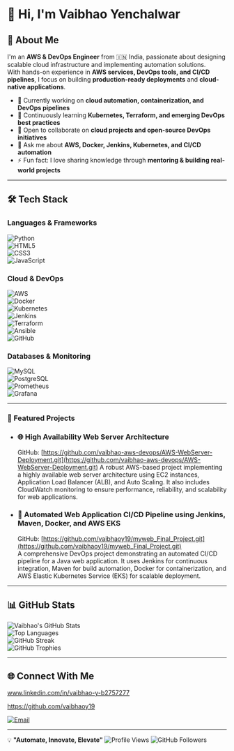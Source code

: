 # 👋 Hi, I'm Vaibhao Yenchalwar  

## 🚀 About Me  
I'm an **AWS & DevOps Engineer** from 🇮🇳 India, passionate about designing scalable cloud infrastructure and implementing automation solutions.  
With hands-on experience in **AWS services, DevOps tools, and CI/CD pipelines**, I focus on building **production-ready deployments** and **cloud-native applications**.  

- 🔭 Currently working on **cloud automation, containerization, and DevOps pipelines**  
- 🌱 Continuously learning **Kubernetes, Terraform, and emerging DevOps best practices**  
- 👯 Open to collaborate on **cloud projects and open-source DevOps initiatives**  
- 💬 Ask me about **AWS, Docker, Jenkins, Kubernetes, and CI/CD automation**  
- ⚡ Fun fact: I love sharing knowledge through **mentoring & building real-world projects**

---

## 🛠️ Tech Stack  

### **Languages & Frameworks**  
![Python](https://img.shields.io/badge/Python-3776AB?style=for-the-badge&logo=python&logoColor=white)  
![HTML5](https://img.shields.io/badge/HTML5-E34F26?style=for-the-badge&logo=html5&logoColor=white)  
![CSS3](https://img.shields.io/badge/CSS3-1572B6?style=for-the-badge&logo=css3&logoColor=white)  
![JavaScript](https://img.shields.io/badge/JavaScript-F7DF1E?style=for-the-badge&logo=javascript&logoColor=black)  

### **Cloud & DevOps**  
![AWS](https://img.shields.io/badge/AWS-232F3E?style=for-the-badge&logo=amazon-aws&logoColor=white)  
![Docker](https://img.shields.io/badge/Docker-2496ED?style=for-the-badge&logo=docker&logoColor=white)  
![Kubernetes](https://img.shields.io/badge/Kubernetes-326CE5?style=for-the-badge&logo=kubernetes&logoColor=white)  
![Jenkins](https://img.shields.io/badge/Jenkins-D24939?style=for-the-badge&logo=jenkins&logoColor=white)  
![Terraform](https://img.shields.io/badge/Terraform-7B42BC?style=for-the-badge&logo=terraform&logoColor=white)  
![Ansible](https://img.shields.io/badge/Ansible-EE0000?style=for-the-badge&logo=ansible&logoColor=white)  
![GitHub](https://img.shields.io/badge/GitHub-181717?style=for-the-badge&logo=github&logoColor=white)  

### **Databases & Monitoring**  
![MySQL](https://img.shields.io/badge/MySQL-4479A1?style=for-the-badge&logo=mysql&logoColor=white)  
![PostgreSQL](https://img.shields.io/badge/PostgreSQL-316192?style=for-the-badge&logo=postgresql&logoColor=white)  
![Prometheus](https://img.shields.io/badge/Prometheus-E6522C?style=for-the-badge&logo=prometheus&logoColor=white)  
![Grafana](https://img.shields.io/badge/Grafana-F46800?style=for-the-badge&logo=grafana&logoColor=white)  

---
### 🚀 Featured Projects

- ### 🌐 **High Availability Web Server Architecture**   
  GitHub: [https://github.com/vaibhao-aws-devops/AWS-WebServer-Deployment.git](https://github.com/vaibhao-aws-devops/AWS-WebServer-Deployment.git)
A robust AWS-based project implementing a highly available web server architecture using EC2 instances, Application Load Balancer (ALB), and Auto Scaling. It also includes CloudWatch monitoring to ensure performance, reliability, and scalability for web applications.

- ### 🤖 **Automated Web Application CI/CD Pipeline using Jenkins, Maven, Docker, and AWS EKS**  
  GitHub: [https://github.com/vaibhaoy19/myweb_Final_Project.git](https://github.com/vaibhaoy19/myweb_Final_Project.git)  
  A comprehensive DevOps project demonstrating an automated CI/CD pipeline for a Java web application. It uses Jenkins for continuous integration, Maven for build automation, Docker for containerization, and AWS Elastic Kubernetes Service (EKS) for scalable deployment.



---  

## 📊 GitHub Stats  

![Vaibhao's GitHub Stats](https://github-readme-stats.vercel.app/api?username=vaibhaoy19&show_icons=true&theme=tokyonight)  
![Top Languages](https://github-readme-stats.vercel.app/api/top-langs/?username=vaibhaoy19&layout=compact&theme=tokyonight)  
![GitHub Streak](https://streak-stats.demolab.com?user=vaibhaoy19&theme=tokyonight)  
![GitHub Trophies](https://github-profile-trophy.vercel.app/?username=vaibhaoy19&theme=tokyonight)


---

## 🌐 Connect With Me  
www.linkedin.com/in/vaibhao-y-b2757277

https://github.com/vaibhaoy19

[![Email](https://img.shields.io/badge/Email-D14836?style=for-the-badge&logo=gmail&logoColor=white)](mailto:vaibhaoy1908@gmail.com)  

---

💡 **"Automate, Innovate, Elevate"** 
![Profile Views](https://komarev.com/ghpvc/?username=vaibhao-aws-devops&color=blue) ![GitHub Followers](https://img.shields.io/github/followers/vaibhao-aws-devops?label=Follow&style=social)  
